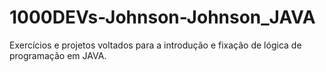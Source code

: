 # 1000DEVs-Johnson-Johnson_JAVA
Exercícios e projetos voltados para a introdução e fixação de lógica de programação em JAVA.

